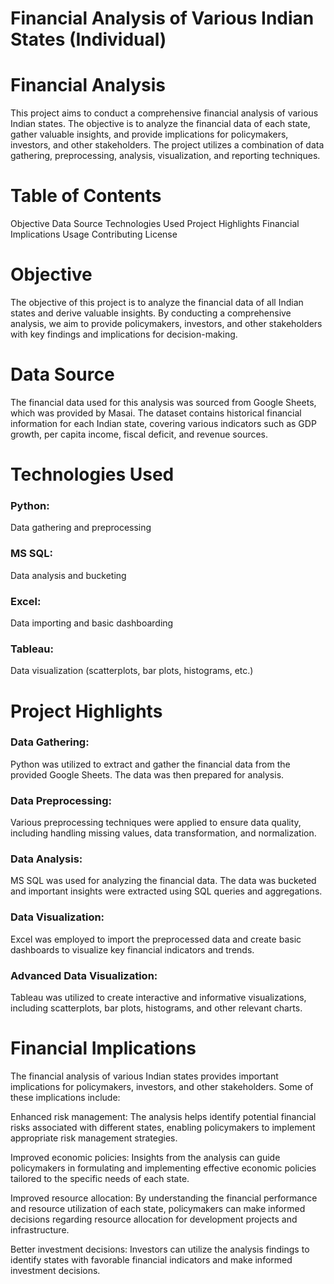 # Financial Analysis of Various Indian States (Individual)
# Financial Analysis

This project aims to conduct a comprehensive financial analysis of various Indian states. The objective is to analyze the financial data of each state, gather valuable insights, and provide implications for policymakers, investors, and other stakeholders. The project utilizes a combination of data gathering, preprocessing, analysis, visualization, and reporting techniques.

# Table of Contents
Objective
Data Source
Technologies Used
Project Highlights
Financial Implications
Usage
Contributing
License
# Objective
The objective of this project is to analyze the financial data of all Indian states and derive valuable insights. By conducting a comprehensive analysis, we aim to provide policymakers, investors, and other stakeholders with key findings and implications for decision-making.

# Data Source
The financial data used for this analysis was sourced from Google Sheets, which was provided by Masai. The dataset contains historical financial information for each Indian state, covering various indicators such as GDP growth, per capita income, fiscal deficit, and revenue sources.

# Technologies Used
### Python: 
Data gathering and preprocessing
### MS SQL: 
Data analysis and bucketing
### Excel: 
Data importing and basic dashboarding
### Tableau: 
Data visualization (scatterplots, bar plots, histograms, etc.)
# Project Highlights
### Data Gathering: 
Python was utilized to extract and gather the financial data from the provided Google Sheets. The data was then prepared for analysis.

### Data Preprocessing: 
Various preprocessing techniques were applied to ensure data quality, including handling missing values, data transformation, and normalization.

### Data Analysis: 
MS SQL was used for analyzing the financial data. The data was bucketed and important insights were extracted using SQL queries and aggregations.

### Data Visualization: 
Excel was employed to import the preprocessed data and create basic dashboards to visualize key financial indicators and trends.

### Advanced Data Visualization: 
Tableau was utilized to create interactive and informative visualizations, including scatterplots, bar plots, histograms, and other relevant charts.

# Financial Implications
The financial analysis of various Indian states provides important implications for policymakers, investors, and other stakeholders. Some of these implications include:

Enhanced risk management: The analysis helps identify potential financial risks associated with different states, enabling policymakers to implement appropriate risk management strategies.

Improved economic policies: Insights from the analysis can guide policymakers in formulating and implementing effective economic policies tailored to the specific needs of each state.

Improved resource allocation: By understanding the financial performance and resource utilization of each state, policymakers can make informed decisions regarding resource allocation for development projects and infrastructure.

Better investment decisions: Investors can utilize the analysis findings to identify states with favorable financial indicators and make informed investment decisions.
